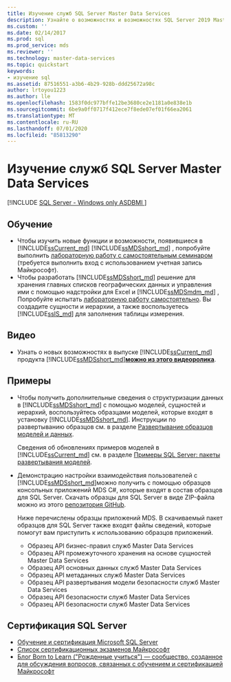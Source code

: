 ```yaml
---
title: Изучение служб SQL Server Master Data Services
description: Узнайте о возможностях и возможностях SQL Server 2019 Master Data Services с помощью самостоятельного обучения, видео, примеров и сертификации SQL Server.
ms.custom: ''
ms.date: 02/14/2017
ms.prod: sql
ms.prod_service: mds
ms.reviewer: ''
ms.technology: master-data-services
ms.topic: quickstart
keywords:
- изучение sql
ms.assetid: 87516551-a3b6-4b29-928b-ddd25672a98c
author: lrtoyou1223
ms.author: lle
ms.openlocfilehash: 1583f0dc977bffe12be3680ce2e1181a0e838e1b
ms.sourcegitcommit: 6be9a0ff0717f412ece7f8ede07ef01f66ea2061
ms.translationtype: MT
ms.contentlocale: ru-RU
ms.lasthandoff: 07/01/2020
ms.locfileid: "85813290"
---
```

# <a name="learn-sql-server-master-data-services"></a>Изучение служб SQL Server Master Data Services

[!INCLUDE [SQL Server - Windows only ASDBMI  ](../includes/applies-to-version/sql-windows-only-asdbmi.md)]

  
  
## <a name="training"></a>Обучение  
* Чтобы изучить новые функции и возможности, появившиеся в [!INCLUDE[ssCurrent_md](../includes/sscurrent-md.md)] [!INCLUDE[ssMDSshort_md](../includes/ssmdsshort-md.md)] , попробуйте выполнить [лабораторную работу с самостоятельным семинаром](https://www.microsoft.com/handsonlabs/selfpacedlabs) (требуется выполнить вход с использованием учетная запись Майкрософт).  
* Чтобы разработать [!INCLUDE[ssMDSshort_md](../includes/ssmdsshort-md.md)] решение для хранения главных списков географических данных и управления ими с помощью надстройки для Excel и [!INCLUDE[ssMDSmdm_md](../includes/ssmdsmdm-md.md)] , Попробуйте испытать [лабораторную работу самостоятельно](https://www.microsoft.com/handsonlabs/selfpacedlabs). Вы создадите сущности и иерархии, а также воспользуетесь [!INCLUDE[ssIS_md](../includes/ssis-md.md)] для заполнения таблицы измерения.  
  
## <a name="videos"></a>Видео  
* Узнать о новых возможностях в выпуске [!INCLUDE[ssCurrent_md](../includes/sscurrent-md.md)] продукта [!INCLUDE[ssMDSshort_md](../includes/ssmdsshort-md.md)][**можно из этого видеоролика**](https://www.youtube.com/watch?v=cKA72FpOVxI).  
  
## <a name="samples"></a>Примеры  
* Чтобы получить дополнительные сведения о структуризации данных в [!INCLUDE[ssMDSshort_md](../includes/ssmdsshort-md.md)] с помощью моделей, сущностей и иерархий, воспользуйтесь образцами моделей, которые входят в установку [!INCLUDE[ssMDSshort_md](../includes/ssmdsshort-md.md)]. Инструкции по развертыванию образцов см. в разделе [Развертывание образцов моделей и данных](../master-data-services/master-data-services-installation-and-configuration.md#deploySample).   
  
    Сведения об обновлениях примеров моделей в [!INCLUDE[ssCurrent_md](../includes/sscurrent-md.md)] см. в разделе [Примеры SQL Server: пакеты развертывания моделей](../master-data-services/sql-server-samples-model-deployment-packages-mds.md).  
  
* Демонстрацию настройки взаимодействия пользователей с [!INCLUDE[ssMDSshort_md](../includes/ssmdsshort-md.md)]можно получить с помощью образцов консольных приложений MDS C#, которые входят в состав образцов для SQL Server. Скачать образцы для SQL Server в виде ZIP-файла можно из этого [репозитория GitHub](https://github.com/Microsoft/sql-server-samples).  
  
    Ниже перечислены образцы приложений MDS. В скачиваемый пакет образцов для SQL Server также входят файлы сведений, которые помогут вам приступить к использованию образцов приложений.  
    * Образец API бизнес-правил служб Master Data Services  
    * Образец API промежуточного хранения на основе сущностей Master Data Services  
    * Образец API основных данных служб Master Data Services  
    * Образец API метаданных служб Master Data Services  
    * Образец API развертывания модели безопасности служб Master Data Services  
    * Образец API безопасности служб Master Data Services  
    * Образец API безопасности служб Master Data Services  
  
## <a name="sql-server-certification"></a>Сертификация SQL Server  
* [Обучение и сертификация Microsoft SQL Server](https://www.microsoft.com/learning/sql-training.aspx)  
* [Список сертификационных экзаменов Майкрософт](https://www.microsoft.com/learning/exam-list.aspx)  
* [Блог Born to Learn ("Рожденные учиться") — сообщество, созданное для обсуждения вопросов, связанных с обучением и сертификацией Майкрософт](https://microsoft.com/learning/community.aspx)  
  
  
  
  
  
  

